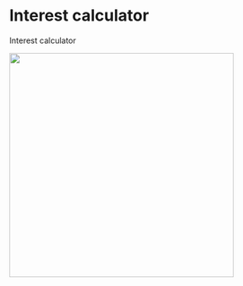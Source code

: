 # Interest calculator

Interest calculator

<img src="https://user-images.githubusercontent.com/38114196/224536787-5c9a2b80-d73e-4d77-b76d-146a55e2fb08.png" width="400">
